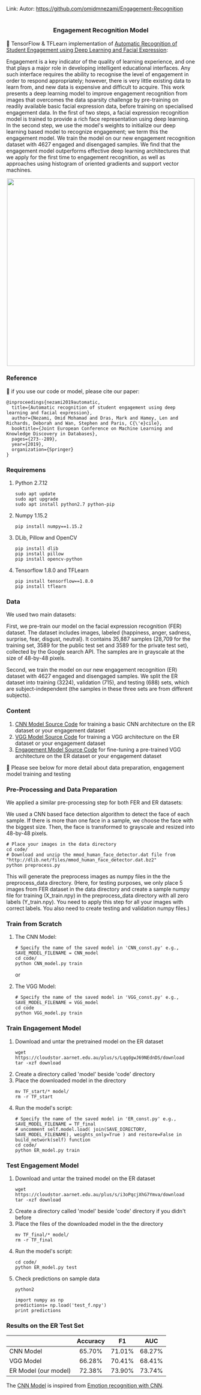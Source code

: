 Link: Autor: https://github.com/omidmnezami/Engagement-Recognition


# 

<h3 align="center">
<p>Engagement Recognition Model
</h3>

🤗 TensorFlow & TFLearn implementation of [Automatic Recognition of Student Engagement using Deep Learning and Facial Expression](https://arxiv.org/abs/1808.02324):


Engagement is a key indicator of the quality of learning experience, and one that plays a major role in developing intelligent educational interfaces. Any such interface requires the ability to recognise the level of engagement in order to respond appropriately; however, there is very little existing data to learn from, and new data is expensive and difficult to acquire. This work presents a deep learning model to improve engagement recognition from images that overcomes the data sparsity challenge by pre-training on readily available basic facial expression data, before training on specialised engagement data. In the first of two steps, a facial expression recognition model is trained to provide a rich face representation using deep learning. In the second step, we use the model's weights to initialize our deep learning based model to recognize engagement; we term this the engagement model. We train the model on our new engagement recognition dataset with 4627 engaged and disengaged samples. We find that the engagement model outperforms effective deep learning architectures that we apply for the first time to engagement recognition, as well as approaches using histogram of oriented gradients and support vector machines.
<p align="center">
<img src="images/VGG_eng_model.jpg" width=500 high=700>
</p>

### Reference
🤗 if you use our code or model, please cite our paper:
```
@inproceedings{nezami2019automatic,
  title={Automatic recognition of student engagement using deep learning and facial expression},
  author={Nezami, Omid Mohamad and Dras, Mark and Hamey, Len and Richards, Deborah and Wan, Stephen and Paris, C{\'e}cile},
  booktitle={Joint European Conference on Machine Learning and Knowledge Discovery in Databases},
  pages={273--289},
  year={2019},
  organization={Springer}
}
```
### Requiremens
1. Python 2.7.12
    ```
   sudo apt update
   sudo apt upgrade
   sudo apt install python2.7 python-pip
    ```
2. Numpy 1.15.2
    ```
    pip install numpy==1.15.2
    ```
3. DLib, Pillow and OpenCV
    ````
    pip install dlib
    pip install pillow
    pip install opencv-python
    ````
3. Tensorflow 1.8.0 and TFLearn
    ```
    pip install tensorflow==1.8.0
    pip install tflearn
    ```


### Data
We used two main datasets: 

First, we pre-train our model on the facial expression recognition (FER) dataset. The dataset includes images, labeled {happiness, anger, sadness, surprise, fear, disgust, neutral}. It contains 35,887 samples (28,709 for the training set, 3589 for the public test set and 3589 for the private test set), collected by the Google search API. The samples are in grayscale at the size of 48-by-48 pixels.

Second, we train the model on our new engagement recognition (ER) dataset with 4627 engaged and disengaged samples. We split the ER dataset into training (3224), validation (715), and testing (688) sets, which are subject-independent (the samples in these three sets are from different subjects).

### Content
1. [CNN Model Source Code](/code/CNN_model.py) for training a basic CNN architecture on the ER dataset or your engagement dataset
2. [VGG Model Source Code](/code/VGG_model.py) for training a VGG architecture on the ER dataset or your engagement dataset
3. [Engagement Model Source Code](/code/ER_model.py) for fine-tuning a pre-trained VGG architecture on the ER dataset or your engagement dataset

🤗 Please see below for more detail about data preparation, engagement model training and testing
### Pre-Processing and Data Preparation 
We applied a similar pre-processing step for both FER and ER datasets:

We used a CNN based face detection algorithm to detect the face of each sample. If there is more than one face in a sample, we choose the face with the biggest size. Then, the face is transformed to grayscale and resized into 48-by-48 pixels.
```
# Place your images in the data directory
cd code/
# Download and unzip the mmod_human_face_detector.dat file from "http://dlib.net/files/mmod_human_face_detector.dat.bz2"
python preprocess.py
```
This will generate the preprocess images as numpy files in the the preprocess_data directory. (Here, for testing purposes, we only place 5 images from FER dataset in the data directory and create a sample numpy file for training (X_train.npy) in the preprocess_data directory with all zero labels (Y_train.npy). You need to apply this step for all your images with correct labels. You also need to create testing and validation numpy files.)

### Train from Scratch
1. The CNN Model:
    ````
    # Specify the name of the saved model in 'CNN_const.py' e.g., SAVE_MODEL_FILENAME = CNN_model
    cd code/
    python CNN_model.py train
    ````
   or
   
2. The VGG Model:
    ````
    # Specify the name of the saved model in 'VGG_const.py' e.g., SAVE_MODEL_FILENAME = VGG_model
    cd code
    python VGG_model.py train
    ````
### Train Engagement Model
1. Download and untar the pretrained model on the ER dataset
    ````
    wget https://cloudstor.aarnet.edu.au/plus/s/LqqdgwJ69NEdnDS/download
    tar -xzf download
    ````
2. Create a directory called 'model' beside 'code' directory
3. Place the downloaded model in the directory
    ````
    mv TF_start/* model/
    rm -r TF_start
    ````
4. Run the model's script:
    ````
   # Specify the name of the saved model in 'ER_const.py' e.g., SAVE_MODEL_FILENAME = TF_final
   # uncomment self.model.load( join(SAVE_DIRECTORY, SAVE_MODEL_FILENAME), weights_only=True ) and restore=False in build_network(self) function
    cd code/
    python ER_model.py train
    ````

### Test Engagement Model
1. Download and untar the trained model on the ER dataset
    ````
    wget https://cloudstor.aarnet.edu.au/plus/s/i3oPqcjXhG7Ymva/download
    tar -xzf download
    ````
2. Create a directory called 'model' beside 'code' directory if you didn't before
3. Place the files of the downloaded model in the the directory
    ````
    mv TF_final/* model/
    rm -r TF_final
    ````
4. Run the model's script:
    ````
    cd code/
    python ER_model.py test
    ````
 5. Check predictions on sample data
    ````
    python2
    
    import numpy as np
    predictions= np.load('test_f.npy')
    print predictions
    ````
    
### Results on the ER Test Set
|                   | Accuracy     | F1 | AUC    |
|-------------------|:-------------------:|:------------------------:|:---------------------:|
|CNN Model | 65.70%  | 71.01% | 68.27%  |
|VGG Model | 66.28%  | 70.41% | 68.41%  |
|ER Model (our model) | 72.38%  | 73.90% | 73.74%  |

The [CNN Model](/code/CNN_model.py) is inspired from [Emotion recognition with CNN](
https://github.com/isseu/emotion-recognition-neural-networks).
